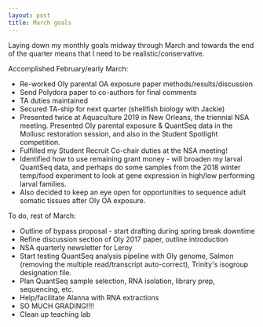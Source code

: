 ```yaml
---
layout: post
title: March goals
---
```


Laying down my monthly goals midway through March and towards the end of the quarter means that I need to be realistic/conservative.

Accomplished February/early March: 
  - Re-worked Oly parental OA exposure paper methods/results/discussion   
  - Send Polydora paper to co-authors for final comments   
  - TA duties maintained  
  - Secured TA-ship for next quarter (shellfish biology with Jackie)  
  - Presented twice at Aquaculture 2019 in New Orleans, the triennial NSA meeting. Presented Oly parental exposure & QuantSeq data in the Mollusc restoration session, and also in the Student Spotlight competition.  
  - Fulfilled my Student Recruit Co-chair duties at the NSA meeting!  
  - Identified how to use remaining grant money - will broaden my larval QuantSeq data, and perhaps do some samples from the 2018 winter temp/food experiment to look at gene expression in high/low performing larval families.  
  - Also decided to keep an eye open for opportunities to sequence adult somatic tissues after Oly OA exposure. 
  
To do, rest of March: 
  - Outline of bypass proposal - start drafting during spring break downtime  
  - Refine discussion section of Oly 2017 paper, outline introduction  
  - NSA quarterly newsletter for Leroy  
  - Start testing QuantSeq analysis pipeline with Oly genome, Salmon (removing the multiple read/transcript auto-correct), Trinity's isogroup designation file.  
  - Plan QuantSeq sample selection, RNA isolation, library prep, sequencing, etc.  
  - Help/facilitate Alanna with RNA extractions  
  - SO MUCH GRADING!!!!  
  - Clean up teaching lab  
  
  
  
